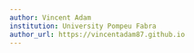 ```yaml
---
author: Vincent Adam
institution: University Pompeu Fabra
author_url: https://vincentadam87.github.io
---
```

